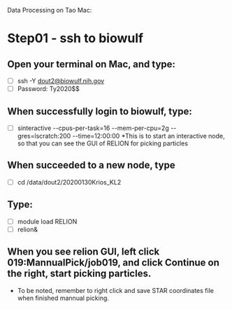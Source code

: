 Data Processing on Tao Mac:

# Step01 - ssh to biowulf
## Open your terminal on Mac, and type:
- [ ] ssh -Y dout2@biowulf.nih.gov
- [ ] Password: Ty2020$$
## When successfully login to biowulf, type:
- [ ] sinteractive --cpus-per-task=16 --mem-per-cpu=2g --gres=lscratch:200 --time=12:00:00
*This is to start an interactive node, so that you can see the GUI of RELION for picking particles
## When succeeded to a new node, type
- [ ] cd /data/dout2/20200130Krios_KL2
## Type:
- [ ] module load RELION
- [ ] relion& 

## When you see relion GUI, left click 019:MannualPick/job019, and click Continue on the right, start picking particles.

* To be noted, remember to right click and save STAR coordinates file when finished mannual picking. 
